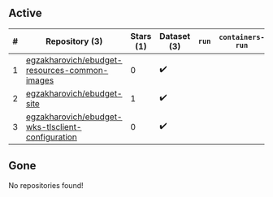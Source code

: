 ## Active
| # | Repository (3) | Stars (1) | Dataset (3) | `run` | `containers-run` |
| --- | --- | --- | --- | --- | --- |
| 1 | [egzakharovich/ebudget-resources-common-images](https://github.com/egzakharovich/ebudget-resources-common-images) | 0 | :heavy_check_mark: |  |  |
| 2 | [egzakharovich/ebudget-site](https://github.com/egzakharovich/ebudget-site) | 1 | :heavy_check_mark: |  |  |
| 3 | [egzakharovich/ebudget-wks-tlsclient-configuration](https://github.com/egzakharovich/ebudget-wks-tlsclient-configuration) | 0 | :heavy_check_mark: |  |  |

## Gone
No repositories found!
